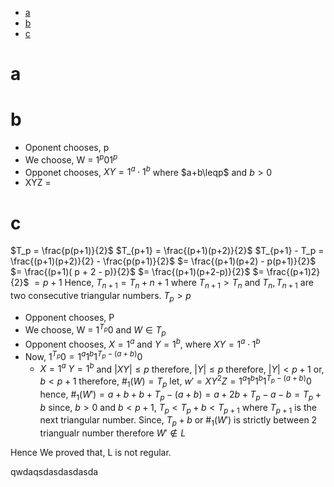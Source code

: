 - [a](#a)
- [b](#b)
- [c](#c)
# a

# b
- Oponent chooses, p
- We choose, W = $1^p01^p$
- Opponet chooses, $XY = 1^a\cdot 1^b$ where $a+b\leqp$ and $b>0$
- XYZ = 
# c 
$T_p = \frac{p(p+1)}{2}$ 
$T_{p+1} = \frac{(p+1)(p+2)}{2}$
$T_{p+1} - T_p = \frac{(p+1)(p+2)}{2} - \frac{p(p+1)}{2}$
$= \frac{(p+1)(p+2) - p(p+1)}{2}$
$= \frac{(p+1)( p + 2 - p)}{2}$
$= \frac{(p+1)(p+2-p)}{2}$
$= \frac{(p+1)2}{2}$
$=p+1$
Hence, $T_{n+1} = T_n + n+1$
where $T_{n+1} > T_n$ and $T_n, T_{n+1}$ are two consecutive triangular numbers.
$T_p>p$
- Opponent chooses, P
- We choose, W = $1^{T_p}0$ and $W \in T_p$
- Opponent chooses, $X = 1^a$ and $Y = 1^b$, where $XY = 1^a \cdot 1^b$
- Now, $1^{T_p}0=1^a1^b1^{T_p-(a+b)}0$
  - $X=1^a$
    $Y=1^b$
    and $|XY|\leq p$ therefore, $|Y| \leq p$
    therefore, $|Y|<p + 1$ or, $b<p+1$
therefore, $\#_1(W) = T_p$
let, $w' = XY^2Z = 1^a1^b1^b1^{T_p-(a+b)}0$
hence, $\#_1(W') =a+b+b+T_p-(a+b) = a+2b+T_p-a-b = T_p+b$
since, $b>0$ and $b<p+1$, $T_p<T_p+b< T_{p+1}$ where $T_{p+1}$ is the next triangular number.
Since, $T_p+b$ or $\#_1(W')$ is strictly between 2 triangualr number therefore $W' \notin L$

Hence We proved that, L is not regular.




qwdaqsdasdasdasda